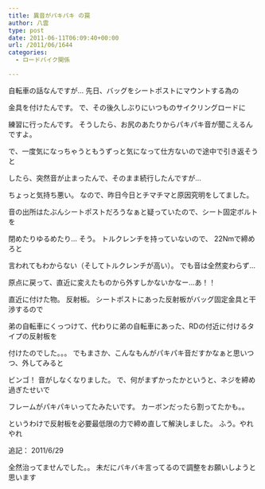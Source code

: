 ```yaml
---
title: 異音がパキパキ の罠
author: 八雲
type: post
date: 2011-06-11T06:09:40+00:00
url: /2011/06/1644
categories:
  - ロードバイク関係

---
```

自転車の話なんですが… 先日、バッグをシートポストにマウントする為の
  
金具を付けたんです。 で、その後久しぶりにいつものサイクリングロードに
  
練習に行ったんです。 そうしたら、お尻のあたりからパキパキ音が聞こえるんですよ。

で、一度気になっちゃうともうずっと気になって仕方ないので途中で引き返そうと
  
したら、突然音が止まったんで、そのまま続行したんですが…
  
ちょっと気持ち悪い。 なので、昨日今日とチマチマと原因究明をしてました。
  
音の出所はたぶんシートポストだろうなぁと疑っていたので、シート固定ボルトを
  
閉めたりゆるめたり… そう。 トルクレンチを持っていないので、 22Nmで締めろと
  
言われてもわからない（そしてトルクレンチが高い）。 でも音は全然変わらず…
  
原点に戻って、直近に変えたものから外すしかないかなー…あ！！

直近に付けた物。 反射板。 シートポストにあった反射板がバッグ固定金具と干渉するので
  
弟の自転車にくっつけて、代わりに弟の自転車にあった、RDの付近に付けるタイプの反射板を
  
付けたのでした。。。 でもまさか、こんなもんがパキパキ音だすかなぁと思いつつ、外してみると
  
ビンゴ！ 音がしなくなりました。 で、何がまずかったかというと、ネジを締め過ぎたせいで
  
フレームがパキパキいってたみたいです。 カーボンだったら割ってたかも。。
  
というわけで反射板を必要最低限の力で締め直して解決しました。 ふう。やれやれ

追記： 2011/6/29
  
全然治ってませんでした。。 未だにバキバキ言ってるので調整をお願いしようと思います
